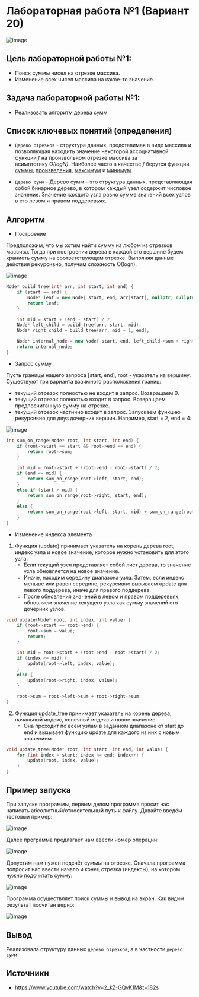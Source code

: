 # Лабораторная работа №1 (Вариант 20)

![image](https://github.com/iis-32170x/RPIIS/assets/144939580/78da8836-3e31-4bc2-871b-b539996a3084)

## Цель лабораторной работы №1:
* Поиск суммы чисел на отрезке массива.
* Изменение всех чисел массива на какое-то значение.

## Задача лабораторной работы №1:
* Реализовать алгоритм дерева сумм.

## Список ключевых понятий (определения)
- `Дерево отрезков` - структура данных, представимая в виде массива и позволяющая находить значение некоторой ассоциативной функции _f_ на произвольном отрезке массива за асимптотику _O(logN)_. Наиболее часто в качестве _f_ берутся функции <ins>суммы</ins>, <ins>произведения</ins>, <ins>максимум</ins> и <ins>минимум</ins>.

- `Дерево сумм` - Дерево сумм - это структура данных, представляющая собой бинарное дерево, в котором каждый узел содержит числовое значение. Значение каждого узла равно сумме значений всех узлов в его левом и правом поддеревьях.

## Алгоритм
* Построение


Предположим, что мы хотим найти сумму на любом из отрезков массива. Тогда при построении дерева в каждой его вершине будем храниеть сумму на соответствующем отрезке. Выполняя данные действия рекурсивно, получим сложность О(logn).


![image](https://github.com/iis-32170x/RPIIS/assets/144939580/82de7a0b-a8d0-4ea6-817f-ee487ba9a047)


``` C++
Node* build_tree(int* arr, int start, int end) {
    if (start == end) {
        Node* leaf = new Node{ start, end, arr[start], nullptr, nullptr };
        return leaf;
    }

    int mid = start + (end - start) / 2;
    Node* left_child = build_tree(arr, start, mid);
    Node* right_child = build_tree(arr, mid + 1, end);

    Node* internal_node = new Node{ start, end, left_child->sum + right_child->sum, left_child, right_child };
    return internal_node;
}
```


* Запрос сумму

Пусть границы нашего запроса [start, end], root - указатель на вершину. Существуют три варианта взаимного расположения границ:
* текущий отрезок полностью не входит в запрос. Возвращаем 0.
* текущий отрезок полностью входит в запрос. Возвращаем предпосчитанную сумму на отрезке.
* текущий отрезок частично входит в запрос. Запускаем функцию рекурсивно для двуз дочерних вершин. Например, start = 2, end = 4:


![image](https://github.com/iis-32170x/RPIIS/assets/144939580/2decf121-dae9-4d62-959e-a3be1da33c5f)

``` C++
int sum_on_range(Node* root, int start, int end) {
    if (root->start == start && root->end == end) {
        return root->sum;
    }

    int mid = root->start + (root->end - root->start) / 2;
    if (end <= mid) {
        return sum_on_range(root->left, start, end);
    }
    else if (start > mid) {
        return sum_on_range(root->right, start, end);
    }
    else {
        return sum_on_range(root->left, start, mid) + sum_on_range(root->right, mid + 1, end);
    }
}
```

* Изменение индекса элемента


1. Функция (update) принимает указатель на корень дерева root, индекс узла и новое значение, которое нужно установить для этого узла.
   * Если текущий узел представляет собой лист дерева, то значение узла обновляется на новое значение.
   * Иначе, находим середину диапазона узла. Затем, если индекс меньше или равен середине, рекурсивно вызываем update для левого поддерева, иначе для правого поддерева.
   * После обновления значений в левом и правом поддеревьях, обновляем значение текущего узла как сумму значений его дочерних узлов.


``` C++
void update(Node* root, int index, int value) {
    if (root->start == root->end) {
        root->sum = value;
        return;
    }

    int mid = root->start + (root->end - root->start) / 2;
    if (index <= mid) {
        update(root->left, index, value);
    }
    else {
        update(root->right, index, value);
    }

    root->sum = root->left->sum + root->right->sum;
}

```
 

2. Функция update_tree принимает указатель на корень дерева, начальный индекс, конечный индекс и новое значение.
   * Она проходит по всем узлам в заданном диапазоне от start до end и вызывает функцию update для каждого из них с новым значением.


``` C++
void update_tree(Node* root, int start, int end, int value) {
    for (int index = start; index <= end; index++) {
        update(root, index, value);
    }
}

```


## Пример запуска
При запуске программы, первым делом программа просит нас написать абсолютный/относительный путь к файлу. Давайте введём тестовый пример:


![image](https://github.com/iis-32170x/RPIIS/assets/144939580/95f80ceb-79b9-4c9c-a9c7-d73b94a14be7)


Далее программа предлагает нам ввести номер операции:


![image](https://github.com/iis-32170x/RPIIS/assets/144939580/cba48297-de7b-47c7-9740-1174a3d4e411)


Допустим нам нужен подсчёт суммы на отрезке. Сначала программа попросит нас ввести начало и конец отрезка (индексы), на котором нужно подсчитать сумму: 


![image](https://github.com/iis-32170x/RPIIS/assets/144939580/ba8be03b-c9c1-429c-bf57-3cf499cdc8bd)


Программа осуществляет поиск суммы и вывод на экран. Как видим результат посчитан верно:


![image](https://github.com/iis-32170x/RPIIS/assets/144939580/7c8068a9-9892-47f0-8730-4ea21a106e17)

## Вывод
 Реализовала структуру данных `дерево отрезков`, а в частности `дерево сумм`
## Источники

 - https://www.youtube.com/watch?v=2_kZ-GQvK1M&t=182s
